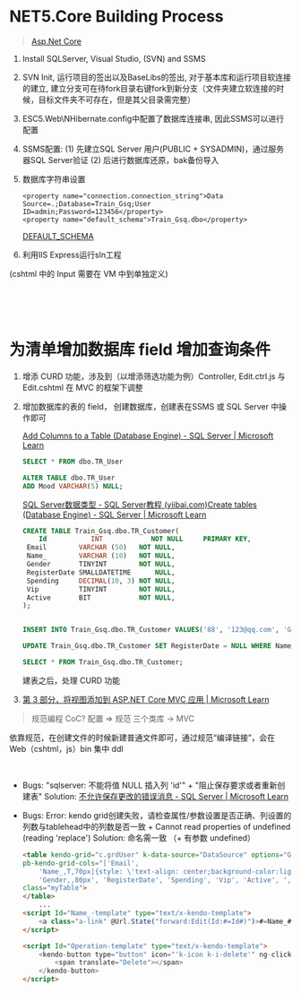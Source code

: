 # NET5.Core Building Process

> [Asp.Net Core](https://blog.csdn.net/stone0823/article/details/118796624?spm=1001.2101.3001.6650.3&utm_medium=distribute.pc_relevant.none-task-blog-2%7Edefault%7EESLANDING%7Edefault-3-118796624-blog-118890054.pc_relevant_landingrelevant&depth_1-utm_source=distribute.pc_relevant.none-task-blog-2%7Edefault%7EESLANDING%7Edefault-3-118796624-blog-118890054.pc_relevant_landingrelevant&utm_relevant_index=4)

1. Install SQLServer, Visual Studio, (SVN) and SSMS
2. SVN Init, 运行项目的签出以及BaseLibs的签出, 对于基本库和运行项目软连接的建立, 建立分支可在待fork目录右键fork到新分支（文件夹建立软连接的时候，目标文件夹不可存在，但是其父目录需完整）
3. ESC5.Web\NHibernate.config中配置了数据库连接串, 因此SSMS可以进行配置
4. SSMS配置: (1) 先建立SQL Server 用户(PUBLIC + SYSADMIN)，通过服务器SQL Server验证 (2) 后进行数据库还原，bak备份导入
5. 数据库字符串设置

   ```
   <property name="connection.connection_string">Data Source=.;Database=Train_Gsq;User ID=admin;Password=123456</property>
   <property name="default_schema">Train_Gsq.dbo</property>
   ```

   [DEFAULT_SCHEMA](https://learn.microsoft.com/en-us/sql/t-sql/statements/alter-user-transact-sql?view=sql-server-ver16)
6. 利用IIS Express运行sln工程

(cshtml 中的 Input 需要在 VM 中到单独定义)

<br> <br><br>

# 为清单增加数据库 field 增加查询条件

1. 增添 CURD 功能，涉及到（以增添筛选功能为例）Controller, Edit.ctrl.js 与 Edit.cshtml 在 MVC 的框架下调整
2. 增加数据库的表的 field， 创建数据库，创建表在SSMS 或 SQL Server 中操作即可

   [Add Columns to a Table (Database Engine) - SQL Server | Microsoft Learn](https://learn.microsoft.com/en-us/sql/relational-databases/tables/add-columns-to-a-table-database-engine?view=sql-server-ver16)

   ```sql
   SELECT * FROM dbo.TR_User

   ALTER TABLE dbo.TR_User
   ADD Mood VARCHAR(5) NULL;
   ```

   [SQL Server数据类型 - SQL Server教程 (yiibai.com)](https://www.yiibai.com/sqlserver/sqlserver_datatypes.html)[Create tables (Database Engine) - SQL Server | Microsoft Learn](https://learn.microsoft.com/en-us/sql/relational-databases/tables/create-tables-database-engine?view=sql-server-ver16)

   ```sql
   CREATE TABLE Train_Gsq.dbo.TR_Customer(
       Id           INT            NOT NULL     PRIMARY KEY,
   	Email        VARCHAR (50)   NOT NULL,
   	Name_        VARCHAR (10)   NOT NULL,
   	Gender       TINYINT        NOT NULL,
   	RegisterDate SMALLDATETIME      NULL,
   	Spending     DECIMAL(10, 3) NOT NULL,
   	Vip          TINYINT        NOT NULL,
   	Active       BIT            NOT NULL,
   );


   INSERT INTO Train_Gsq.dbo.TR_Customer VALUES('88', '123@qq.com', 'Gsq', '0', '', '100.000', '3', '1');

   UPDATE Train_Gsq.dbo.TR_Customer SET RegisterDate = NULL WHERE Name_ = 'Gsq';

   SELECT * FROM Train_Gsq.dbo.TR_Customer;
   ```

   建表之后，处理 CURD 功能
3. [第 3 部分，将视图添加到 ASP.NET Core MVC 应用 | Microsoft Learn](https://learn.microsoft.com/zh-cn/aspnet/core/tutorials/first-mvc-app/adding-view?view=aspnetcore-3.1&tabs=visual-studio)

> 规范编程 CoC?  配置 => 规范
> 三个类库 -> MVC

依靠规范，在创建文件的时候新建普通文件即可，通过规范“编译链接”，会在 Web（cshtml，js）bin 集中 ddl

<br>

- Bugs: "sqlserver: 不能将值 NULL 插入列 'id'" + "阻止保存要求或者重新创建表"
  Solution: [不允许保存更改的错误消息 - SQL Server | Microsoft Learn](https://learn.microsoft.com/zh-cn/troubleshoot/sql/ssms/error-when-you-save-table)
- Bugs: Error: kendo grid创建失败，请检查属性/参数设置是否正确、列设置的列数与tablehead中的列数是否一致 + Cannot read properties of undefined (reading 'replace')
  Solution: 命名需一致 （+ 有参数 undefined）

  ``````html
  <table kendo-grid="c.grdUser" k-data-source="DataSource" options="GridOptions" pb-kendo-grid="c.vm" 
  pb-kendo-grid-cols="['Email',
      'Name_,T,70px|{style: \'text-align: center;background-color:lightgreen\'}',
      'Gender,,80px', 'RegisterDate', 'Spending', 'Vip', 'Active', ',OT', ]" 
  class="myTable">
  </table>
      ...
  <script Id="Name_-template" type="text/x-kendo-template">
      <a class="a-link" @Url.State("forward:Edit(Id:#=Id#)")>#=Name_#</a>
  </script>

  <script Id="Operation-template" type="text/x-kendo-template">
      <kendo-button type="button" icon="'k-icon k-i-delete'" ng-click="c.Delete_click(#=Id#,'#=Name_#')">
          <span translate="Delete"></span>
      </kendo-button>
  </script>
  ``````
